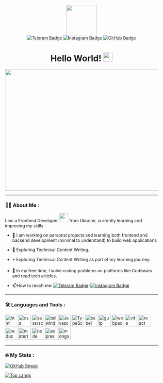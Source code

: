<div id="header" align="center">
  <img src="https://i.giphy.com/media/v1.Y2lkPTc5MGI3NjExN2s0MHQ5bGNpZzR3bGdiOWF5dHNldXlldWs4NnIwcWZzb2I0ODYxdSZlcD12MV9pbnRlcm5hbF9naWZfYnlfaWQmY3Q9Zw/bGgsc5mWoryfgKBx1u/giphy.gif" width="100"/>
  <div id="badges">
    <a href="t.me/dimafkkpi">
      <img src="https://img.shields.io/badge/Telegram-blue?style=for-the-badge&logo=telegram&logoColor=white" alt="Teleram Badge"/>
    </a>
    <a href="instagram.com/0foreverdrunk0">
      <img src="https://img.shields.io/badge/Instagram-red?style=for-the-badge&logo=instagram&logoColor=white" alt="Instagram Badge"/>
    </a>
    <a href="github.com/DimaJun">
      <img src="https://img.shields.io/badge/GitHub-blue?style=for-the-badge&logo=github&logoColor=white" alt="GitHub Badge"/>
    </a>
  </div>
  <img src="https://komarev.com/ghpvc/?username=DimaJun&style=flat-square&color=blue" alt=""/>
  <h1>
    Hello World!
    <img src="https://media.giphy.com/media/hvRJCLFzcasrR4ia7z/giphy.gif" width="30px"/>
  </h1>
</div>
<div align="center">
  <img src="https://i.giphy.com/media/v1.Y2lkPTc5MGI3NjExOGs3dTA0MGpmMTBjdXVuMHF4czh3cTJ3bWs5dHZwcGM3NDhjNG10eCZlcD12MV9pbnRlcm5hbF9naWZfYnlfaWQmY3Q9Zw/HzPtbOKyBoBFsK4hyc/giphy.gif" width="600" height="400"/>
</div>

***

### :technologist: About Me :
I am a Frontend Developer <img src="https://media.giphy.com/media/WUlplcMpOCEmTGBtBW/giphy.gif" width="30"> from Ukraine, currently learning and improving my skills.
- :telescope: I am working on personal projects and learning both frontend and backend development (minimal to understand) to build web applications

- :seedling: Exploring Technical Content Writing.

- :zap: Exploring Technical Content Writing as part of my learning journey.

- :dart: In my free time, I solve coding problems on platforms like Codewars and read tech articles.

- :mailbox:How to reach me: [![Teleram Badge](https://img.shields.io/badge/-dimafkkpi-blue?style=flat&logo=telegram&logoColor=white)](t.me/dimafkkpi)-[![Instagram Badge](https://img.shields.io/badge/-0foreverdrunk0-blue?style=flat&logo=instagram&logoColor=white)](instagram.com/0foreverdrunk0)


---

### :hammer_and_wrench: Languages and Tools :
<div>
    <img src="https://cdn.jsdelivr.net/gh/devicons/devicon@latest/icons/html5/html5-original.svg" alt="html" width="40"/>
    <img src="https://cdn.jsdelivr.net/gh/devicons/devicon@latest/icons/css3/css3-original.svg" alt="css" width="40"/>
    <img src="https://cdn.jsdelivr.net/gh/devicons/devicon@latest/icons/sass/sass-original.svg" alt="sass/scss" width="40"/>
    <img src="https://cdn.jsdelivr.net/gh/devicons/devicon@latest/icons/tailwindcss/tailwindcss-original.svg" alt="tailwind" width="40"/>
    <img src="https://cdn.jsdelivr.net/gh/devicons/devicon@latest/icons/javascript/javascript-plain.svg"  alt="Javascript" width="40"/>
    <img src="https://cdn.jsdelivr.net/gh/devicons/devicon@latest/icons/typescript/typescript-plain.svg" alt="TypeScript" width="40"/>
    <img src="https://cdn.jsdelivr.net/gh/devicons/devicon@latest/icons/babel/babel-original.svg" alt="babel" width="40"/>
    <img src="https://cdn.jsdelivr.net/gh/devicons/devicon@latest/icons/gulp/gulp-plain.svg" alt="gulp" width="40"/>
    <img src="https://cdn.jsdelivr.net/gh/devicons/devicon@latest/icons/webpack/webpack-plain.svg" alt="webpack" width="40"/>
    <img src="https://cdn.jsdelivr.net/gh/devicons/devicon@latest/icons/vitejs/vitejs-original.svg" alt="vite" width="40"/>
    <img src="https://cdn.jsdelivr.net/gh/devicons/devicon@latest/icons/react/react-original.svg" alt="react" width="40"/>
    <img src="https://cdn.jsdelivr.net/gh/devicons/devicon@latest/icons/redux/redux-original.svg" alt="redux" width="40"/>
    <img src="https://cdn.jsdelivr.net/gh/devicons/devicon@latest/icons/materialui/materialui-original.svg" alt="materialui" width="40"/>
    <img src="https://cdn.jsdelivr.net/gh/devicons/devicon@latest/icons/npm/npm-original-wordmark.svg" alt="node package manager" width="40"/>
    <img src="https://cdn.jsdelivr.net/gh/devicons/devicon@latest/icons/express/express-original-wordmark.svg" alt="express js" width="40"/>
    <img src="https://cdn.jsdelivr.net/gh/devicons/devicon@latest/icons/mongodb/mongodb-plain-wordmark.svg" alt="mongo db" width="40"/>
</div>

---

### :fire: My Stats :

[![GitHub Streak](https://github-readme-streak-stats.herokuapp.com?user=DimaJun&theme=dark)](https://git.io/streak-stats)

[![Top Langs](https://github-readme-stats.vercel.app/api/top-langs/?username=DimaJun&layout=compact&theme=vision-friendly-dark)](https://github.com/anuraghazra/github-readme-stats)

